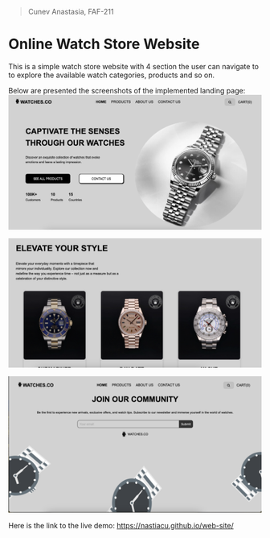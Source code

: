 >Cunev Anastasia, FAF-211

# Online Watch Store Website

This is a simple watch store website with 4 section the user can navigate to to explore the available watch categories, products and so on. 

Below are presented the screenshots of the implemented landing page:
![alt text](assets/section1.png)

![alt text](assets/section2.png)

![alt text](assets/section3.png)

Here is the link to the live demo:
https://nastiacu.github.io/web-site/